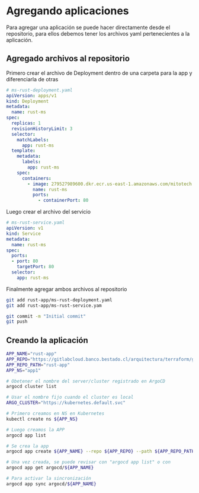 # Agregando aplicaciones

Para agregar una aplicación se puede hacer directamente desde el repositorio, para ellos debemos tener
los archivos yaml pertenecientes a la aplicación.

## Agregado archivos al repositorio

Primero crear el archivo de Deployment dentro de una carpeta para la app y diferenciarla de otras

```yaml
# ms-rust-deployment.yaml
apiVersion: apps/v1
kind: Deployment
metadata:
  name: rust-ms
spec:
  replicas: 1
  revisionHistoryLimit: 3
  selector:
    matchLabels:
      app: rust-ms
  template:
    metadata:
      labels:
        app: rust-ms
    spec:
      containers:
        - image: 279527989600.dkr.ecr.us-east-1.amazonaws.com/mitotech:ms-rust.latest
          name: rust-ms
          ports:
            - containerPort: 80
```

Luego crear el archivo del servicio

```yaml
# ms-rust-service.yaml
apiVersion: v1
kind: Service
metadata:
  name: rust-ms
spec:
  ports:
  - port: 80
    targetPort: 80
  selector:
    app: rust-ms
```

Finalmente agregar ambos archivos al repositorio

```bash
git add rust-app/ms-rust-deployment.yaml
git add rust-app/ms-rust-service.yam

git commit -m "Initial commit"
git push
```

## Creando la aplicación

```bash
APP_NAME="rust-app"
APP_REPO="https://gitlabcloud.banco.bestado.cl/arquitectura/terraform/gitops/poc.git"
APP_REPO_PATH="rust-app"
APP_NS="app1"

# Obetener el nombre del server/cluster registrado en ArgoCD
argocd cluster list

# Usar el nombre fijo cuando el cluster es local 
ARGO_CLUSTER="https://kubernetes.default.svc"

# Primero creamos en NS en Kubernetes
kubectl create ns ${APP_NS}

# Luego creamos la APP
argocd app list

# Se crea la app
argocd app create ${APP_NAME} --repo ${APP_REPO} --path ${APP_REPO_PATH} --dest-server ${ARGO_CLUSTER} --dest-namespace ${APP_NS}

# Una vez creada, se puede revisar con "argocd app list" o con 
argocd app get argocd/${APP_NAME}

# Para activar la sincronización
argocd app sync argocd/${APP_NAME}


```

